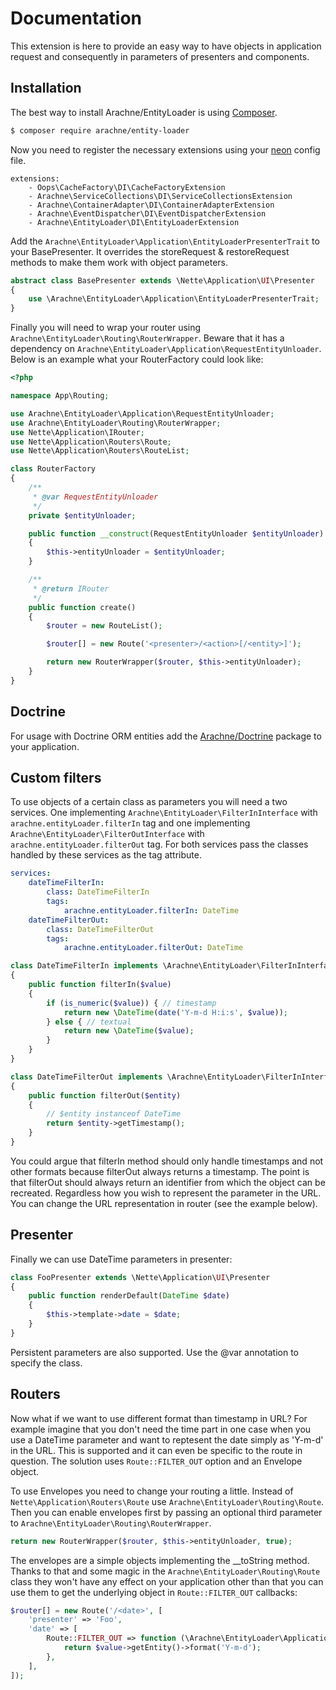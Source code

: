 Documentation
====

This extension is here to provide an easy way to have objects in application request and consequently in parameters of presenters and components.


Installation
----

The best way to install Arachne/EntityLoader is using [Composer](http://getcomposer.org/).

```sh
$ composer require arachne/entity-loader
```

Now you need to register the necessary extensions using your [neon](http://ne-on.org/) config file.

```
extensions:
    - Oops\CacheFactory\DI\CacheFactoryExtension
    - Arachne\ServiceCollections\DI\ServiceCollectionsExtension
    - Arachne\ContainerAdapter\DI\ContainerAdapterExtension
    - Arachne\EventDispatcher\DI\EventDispatcherExtension
    - Arachne\EntityLoader\DI\EntityLoaderExtension
```

Add the `Arachne\EntityLoader\Application\EntityLoaderPresenterTrait` to your BasePresenter. It overrides the storeRequest & restoreRequest methods to make them work with object parameters.

```php
abstract class BasePresenter extends \Nette\Application\UI\Presenter
{
    use \Arachne\EntityLoader\Application\EntityLoaderPresenterTrait;
}
```

Finally you will need to wrap your router using `Arachne\EntityLoader\Routing\RouterWrapper`. Beware that it has a dependency on `Arachne\EntityLoader\Application\RequestEntityUnloader`. Below is an example what your RouterFactory could look like:

```php
<?php

namespace App\Routing;

use Arachne\EntityLoader\Application\RequestEntityUnloader;
use Arachne\EntityLoader\Routing\RouterWrapper;
use Nette\Application\IRouter;
use Nette\Application\Routers\Route;
use Nette\Application\Routers\RouteList;

class RouterFactory
{
    /**
     * @var RequestEntityUnloader
     */
    private $entityUnloader;

    public function __construct(RequestEntityUnloader $entityUnloader)
    {
        $this->entityUnloader = $entityUnloader;
    }

    /**
     * @return IRouter
     */
    public function create()
    {
        $router = new RouteList();

        $router[] = new Route('<presenter>/<action>[/<entity>]');

        return new RouterWrapper($router, $this->entityUnloader);
    }
}

```


Doctrine
----

For usage with Doctrine ORM entities add the [Arachne/Doctrine](https://github.com/Arachne/Doctrine) package to your application.


Custom filters
----

To use objects of a certain class as parameters you will need a two services. One implementing `Arachne\EntityLoader\FilterInInterface` with `arachne.entityLoader.filterIn` tag and one implementing `Arachne\EntityLoader\FilterOutInterface` with `arachne.entityLoader.filterOut` tag. For both services pass the classes handled by these services as the tag attribute.

```yml
services:
    dateTimeFilterIn:
        class: DateTimeFilterIn
        tags:
            arachne.entityLoader.filterIn: DateTime
    dateTimeFilterOut:
        class: DateTimeFilterOut
        tags:
            arachne.entityLoader.filterOut: DateTime
```

```php
class DateTimeFilterIn implements \Arachne\EntityLoader\FilterInInterface
{
    public function filterIn($value)
    {
        if (is_numeric($value)) { // timestamp
            return new \DateTime(date('Y-m-d H:i:s', $value));
        } else { // textual
            return new \DateTime($value);
        }
    }
}

class DateTimeFilterOut implements \Arachne\EntityLoader\FilterInInterface
{
    public function filterOut($entity)
    {
        // $entity instanceof DateTime
        return $entity->getTimestamp();
    }
}
```

You could argue that filterIn method should only handle timestamps and not other formats because filterOut always returns a timestamp. The point is that filterOut should always return an identifier from which the object can be recreated. Regardless how you wish to represent the parameter in the URL. You can change the URL representation in router (see the example below).


Presenter
----

Finally we can use DateTime parameters in presenter:

```php
class FooPresenter extends \Nette\Application\UI\Presenter
{
    public function renderDefault(DateTime $date)
    {
        $this->template->date = $date;
    }
}
```

Persistent parameters are also supported. Use the @var annotation to specify the class.


Routers
----

Now what if we want to use different format than timestamp in URL? For example imagine that you don't need the time part in one case when you use a DateTime parameter and want to reptesent the date simply as 'Y-m-d' in the URL. This is supported and it can even be specific to the route in question. The solution uses `Route::FILTER_OUT` option and an Envelope object.

To use Envelopes you need to change your routing a little. Instead of `Nette\Application\Routers\Route` use `Arachne\EntityLoader\Routing\Route`. Then you can enable envelopes first by passing an optional third parameter to `Arachne\EntityLoader\Routing\RouterWrapper`.

```php
return new RouterWrapper($router, $this->entityUnloader, true);
```

The envelopes are a simple objects implementing the __toString method. Thanks to that and some magic in the `Arachne\EntityLoader\Routing\Route` class they won't have any effect on your application other than that you can use them to get the underlying object in `Route::FILTER_OUT` callbacks:

```php
$router[] = new Route('/<date>', [
    'presenter' => 'Foo',
    'date' => [
        Route::FILTER_OUT => function (\Arachne\EntityLoader\Application\Envelope $value) {
            return $value->getEntity()->format('Y-m-d');
        },
    ],
]);
```
